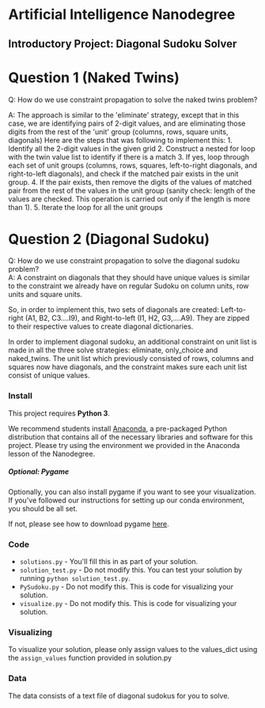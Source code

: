 # Artificial Intelligence Nanodegree
## Introductory Project: Diagonal Sudoku Solver

# Question 1 (Naked Twins)
Q: How do we use constraint propagation to solve the naked twins problem?  

A: The approach is similar to the 'eliminate' strategy, except that in this case, we are identifying pairs of 2-digit values, and are eliminating those digits from the rest of the 'unit' group (columns, rows, square units, diagonals) Here are the steps that was following to implement this:
	1. Identify all the 2-digit values in the given grid
	2. Construct a nested for loop with the twin value list to identify if there is a match
	3. If yes, loop through each set of unit groups (columns, rows, squares, left-to-right diagonals, and right-to-left diagonals), and check if the matched pair exists in the unit group. 
	4. If the pair exists, then remove the digits of the values of matched pair from the rest of the values in the unit group (sanity check: length of the values are checked. This operation is carried out only if the length is more than 1).
	5. Iterate the loop for all the unit groups

# Question 2 (Diagonal Sudoku)
Q: How do we use constraint propagation to solve the diagonal sudoku problem?  
A: A constraint on diagonals that they should have unique values is similar to the constraint we already have on regular Sudoku on column units, row units and square units.

So, in order to implement this, two sets of diagonals are created: Left-to-right (A1, B2, C3....I9), and Right-to-left (I1, H2, G3,....A9). They are zipped to their respective values to create diagonal dictionaries.

In order to implement diagonal sudoku, an additional constraint on unit list is made in all the three solve strategies: eliminate, only_choice and naked_twins. The unit list which previously consisted of rows, columns and squares now have diagonals, and the constraint makes sure each unit list consist of unique values.

### Install

This project requires **Python 3**.

We recommend students install [Anaconda](https://www.continuum.io/downloads), a pre-packaged Python distribution that contains all of the necessary libraries and software for this project. 
Please try using the environment we provided in the Anaconda lesson of the Nanodegree.

##### Optional: Pygame

Optionally, you can also install pygame if you want to see your visualization. If you've followed our instructions for setting up our conda environment, you should be all set.

If not, please see how to download pygame [here](http://www.pygame.org/download.shtml).

### Code

* `solutions.py` - You'll fill this in as part of your solution.
* `solution_test.py` - Do not modify this. You can test your solution by running `python solution_test.py`.
* `PySudoku.py` - Do not modify this. This is code for visualizing your solution.
* `visualize.py` - Do not modify this. This is code for visualizing your solution.

### Visualizing

To visualize your solution, please only assign values to the values_dict using the ```assign_values``` function provided in solution.py

### Data

The data consists of a text file of diagonal sudokus for you to solve.